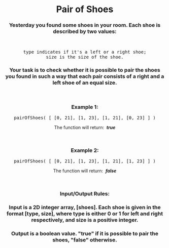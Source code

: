 <div align = "center">

# Pair of Shoes

</div>

<div align = "center">

<h3>Yesterday you found some shoes in your room. Each shoe is described by two values:</h3>
<br>

<pre>type indicates if it's a left or a right shoe;
size is the size of the shoe.</pre>

<h3>Your task is to check whether it is possible to pair the shoes you found in such a way that each pair consists of a right and a left shoe of an equal size.</h3>
<br>

<h3>Example 1:</h3>

<pre>pairOfShoes( [ [0, 21], [1, 23], [1, 21], [0, 23] ] )</pre>

<p>The function will return: &nbsp;<em><strong>true</strong></em></p>
<br>
<h3>Example 2:</h3>

<pre>pairOfShoes( [ [0, 21], [1, 23], [1, 21], [1, 23] ] )</pre>

<p>The function will return: &nbsp;<em><strong>false</strong></em></p>
<br>

<h3>Input/Output Rules:</h3>

<h3>Input is a 2D integer array, [shoes]. Each shoe is given in the format [type, size], where type is either 0 or 1 for left and right respectively, and size is a positive integer.</h3>

<h3>Output is a boolean value. "true" if it is possible to pair the shoes, "false" otherwise.</h3>

</div>
